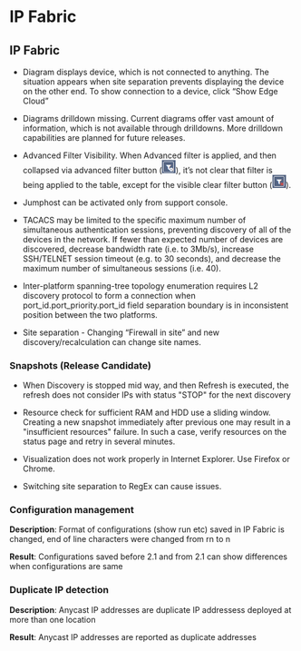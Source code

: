 # IP Fabric

## IP Fabric

-   Diagram displays device, which is not connected to anything. The
    situation appears when site separation prevents displaying the
    device on the other end. To show connection to a device, click “Show
    Edge Cloud”

-   Diagrams drilldown missing. Current diagrams offer vast amount of
    information, which is not available through drilldowns. More
    drilldown capabilities are planned for future releases.

-   Advanced Filter Visibility. When Advanced filter is applied, and
    then collapsed via advanced filter button
    (<img src="attachments/79036476/81657862.png?width=24" loading="lazy" data-image-src="attachments/79036476/81657862.png" data-unresolved-comment-count="0" data-linked-resource-id="81657862" data-linked-resource-version="1" data-linked-resource-type="attachment" data-linked-resource-default-alias="image29.png" data-base-url="https://ipfabric.atlassian.net/wiki" data-linked-resource-content-type="image/png" data-linked-resource-container-id="79036476" data-linked-resource-container-version="15" data-media-id="9806dd06-3942-4ecd-a734-ff82543bad28" data-media-type="file" width="24" />),
    it’s not clear that filter is being applied to the table, except for
    the visible clear filter button
    (<img src="attachments/79036476/81657867.png?width=24" loading="lazy" data-image-src="attachments/79036476/81657867.png" data-unresolved-comment-count="0" data-linked-resource-id="81657867" data-linked-resource-version="1" data-linked-resource-type="attachment" data-linked-resource-default-alias="image30.png" data-base-url="https://ipfabric.atlassian.net/wiki" data-linked-resource-content-type="image/png" data-linked-resource-container-id="79036476" data-linked-resource-container-version="15" data-media-id="b65f86e6-0b63-46a5-89a3-7ff8306b647d" data-media-type="file" width="24" />).

-   Jumphost can be activated only from support console.

-   TACACS may be limited to the specific maximum number of simultaneous
    authentication sessions, preventing discovery of all of the devices
    in the network. If fewer than expected number of devices are
    discovered, decrease bandwidth rate (i.e. to 3Mb/s), increase
    SSH/TELNET session timeout (e.g. to 30 seconds), and decrease the
    maximum number of simultaneous sessions (i.e. 40).

-   Inter-platform spanning-tree topology enumeration requires L2
    discovery protocol to form a connection when
    port_id.port_priority.port_id field separation boundary is in
    inconsistent position between the two platforms.

-   Site separation - Changing “Firewall in site” and new
    discovery/recalculation can change site names.

### Snapshots (Release Candidate)

-   When Discovery is stopped mid way, and then Refresh is executed, the
    refresh does not consider IPs with status "STOP" for the next
    discovery

-   Resource check for sufficient RAM and HDD use a sliding window.
    Creating a new snapshot immediately after previous one may result in
    a "insufficient resources" failure. In such a case, verify resources
    on the status page and retry in several minutes.

-   Visualization does not work properly in Internet Explorer. Use
    Firefox or Chrome.

-   Switching site separation to RegEx can cause issues.

### Configuration management

**Description**: Format of configurations (show run etc) saved in IP
Fabric is changed, end of line characters were changed from rn to n

**Result**: Configurations saved before 2.1 and from 2.1 can show
differences when configurations are same

### Duplicate IP detection

**Description**: Anycast IP addresses are duplicate IP addressess
deployed at more than one location

**Result**: Anycast IP addresses are reported as duplicate addresses
